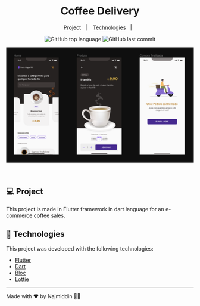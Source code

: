 <h1 align="center">
  Coffee Delivery
</h1>

<p align="center">
  <a href="#-project">Project</a>&nbsp;&nbsp;&nbsp;|&nbsp;&nbsp;&nbsp;
  <a href="#-technologies">Technologies</a>&nbsp;&nbsp;&nbsp;|&nbsp;&nbsp;&nbsp;
</p>

<p align="center">
  <img alt="GitHub top language" src="https://img.shields.io/github/languages/top/najmiddin05/coffee_shop_app_with_bloc">

  <img alt="GitHub last commit" src="https://img.shields.io/github/last-commit/najmiddin05/coffee_shop_app_with_bloc">
</p>

<p align="center">
  <img alt="coffe-delivery" src="https://raw.githubusercontent.com/najmiddin05/coffee_shop_app_with_bloc/2cd4db86cfaa11453ba8368df925f4c4408d1672/assets/screen_shots/Screenshot%202023-09-20%20at%2019.16.36.png">
</p>

<br/>

## 💻 Project

This project is made in Flutter framework in dart language for an e-commerce coffee sales.

## 🚀 Technologies

This project was developed with the following technologies:

- [Flutter](https://flutter.dev/)
- [Dart](https://dart.dev/)
- [Bloc](https://bloclibrary.dev/#/)
- [Lottie](https://lottiefiles.com/)


---

Made with ♥ by Najmiddin 👋🏻


<!-- # coffee_shop_app_with_bloc

A new Flutter project.

## Getting Started

This project is a starting point for a Flutter application.

A few resources to get you started if this is your first Flutter project:

- [Lab: Write your first Flutter app](https://docs.flutter.dev/get-started/codelab)
- [Cookbook: Useful Flutter samples](https://docs.flutter.dev/cookbook)

For help getting started with Flutter development, view the
[online documentation](https://docs.flutter.dev/), which offers tutorials,
samples, guidance on mobile development, and a full API reference. -->

